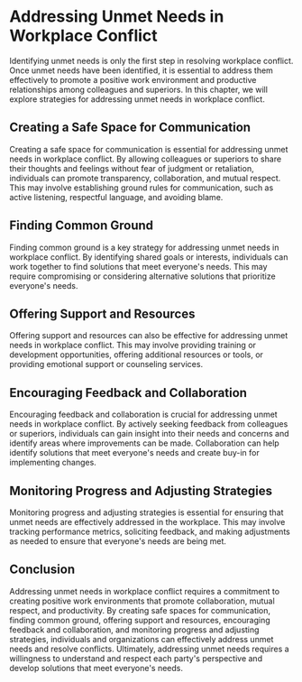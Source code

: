 # Addressing Unmet Needs in Workplace Conflict

Identifying unmet needs is only the first step in resolving workplace conflict. Once unmet needs have been identified, it is essential to address them effectively to promote a positive work environment and productive relationships among colleagues and superiors. In this chapter, we will explore strategies for addressing unmet needs in workplace conflict.

## Creating a Safe Space for Communication

Creating a safe space for communication is essential for addressing unmet needs in workplace conflict. By allowing colleagues or superiors to share their thoughts and feelings without fear of judgment or retaliation, individuals can promote transparency, collaboration, and mutual respect. This may involve establishing ground rules for communication, such as active listening, respectful language, and avoiding blame.

## Finding Common Ground

Finding common ground is a key strategy for addressing unmet needs in workplace conflict. By identifying shared goals or interests, individuals can work together to find solutions that meet everyone's needs. This may require compromising or considering alternative solutions that prioritize everyone's needs.

## Offering Support and Resources

Offering support and resources can also be effective for addressing unmet needs in workplace conflict. This may involve providing training or development opportunities, offering additional resources or tools, or providing emotional support or counseling services.

## Encouraging Feedback and Collaboration

Encouraging feedback and collaboration is crucial for addressing unmet needs in workplace conflict. By actively seeking feedback from colleagues or superiors, individuals can gain insight into their needs and concerns and identify areas where improvements can be made. Collaboration can help identify solutions that meet everyone's needs and create buy-in for implementing changes.

## Monitoring Progress and Adjusting Strategies

Monitoring progress and adjusting strategies is essential for ensuring that unmet needs are effectively addressed in the workplace. This may involve tracking performance metrics, soliciting feedback, and making adjustments as needed to ensure that everyone's needs are being met.

## Conclusion

Addressing unmet needs in workplace conflict requires a commitment to creating positive work environments that promote collaboration, mutual respect, and productivity. By creating safe spaces for communication, finding common ground, offering support and resources, encouraging feedback and collaboration, and monitoring progress and adjusting strategies, individuals and organizations can effectively address unmet needs and resolve conflicts. Ultimately, addressing unmet needs requires a willingness to understand and respect each party's perspective and develop solutions that meet everyone's needs.
